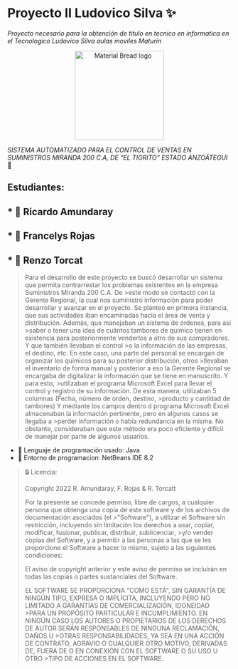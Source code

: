 # Proyecto II Ludovico Silva :sparkles:
_Proyecto necesario para la obtención de titulo en tecnico en informatica en el Tecnologico Ludovico Silva aulas moviles Maturín_


<p align="center">
<img width="200" src="https://i.ibb.co/yym6Vb1/logoludov.png" alt="Material Bread logo">
</p>


_SISTEMA AUTOMATIZADO PARA EL CONTROL DE VENTAS EN SUMINISTROS MIRANDA 200 C.A, DE “EL TIGRITO” ESTADO ANZOÁTEGUI_ :page_facing_up:
## Estudiantes:
  ## * :busts_in_silhouette: Ricardo Amundaray
  ## * :busts_in_silhouette: Francelys Rojas
  ## * :busts_in_silhouette: Renzo Torcat


>Para el desarrollo de este proyecto se buscó desarrollar un sistema que permita contrarrestar los problemas existentes en la empresa Suministros Miranda 200 C.A.  De >este modo se contactó con la Gerente Regional, la cual nos suministró información para poder desarrollar y avanzar en el proyecto. 
>Se planteó en primera instancia, que sus actividades iban encaminadas hacia el área de venta y distribución. Además, que manejaban un sistema de órdenes, para así >saber o tener una idea de cuántos tambores de químico tienen en existencia para posteriormente venderlos a otro de sus compradores. Y que también llevaban el control >o la información de las empresas, el destino, etc.  En este caso, una parte del personal se encargan de organizar los químicos para su posterior distribución, otros >llevaban el inventario de forma manual y posterior a eso la Gerente Regional se encargaba de digitalizar la información que se tiene en manuscrito. Y para esto, >utilizaban el programa Microsoft Excel para llevar el control y registro de su información. De esta manera, utilizaban 5 columnas (Fecha, número de orden, destino, >producto y cantidad de tambores) Y mediante los campos dentro d programa Microsoft Excel almacenaban la información pertinente, pero en algunos casos se llegaba a >perder información o había redundancia en la misma. No obstante, consideraban que este método era poco eficiente y difícil de manejar por parte de algunos usuarios.

* :pushpin: Lenguaje de programación usado: Java
* :pushpin: Entorno de programacion: NetBeans IDE 8.2

>:lock: Licencia:
>
>Copyright 2022 R. Amundaray, F. Rojas & R. Torcatt
>
>Por la presente se concede permiso, libre de cargos, a cualquier persona que obtenga una copia de este software y de los archivos de documentación asociados (el >"Software"), a utilizar el Software sin restricción, incluyendo sin limitación los derechos a usar, copiar, modificar, fusionar, publicar, distribuir, sublicenciar, >y/o vender copias del Software, y a permitir a las personas a las que se les proporcione el Software a hacer lo mismo, sujeto a las siguientes condiciones:
>
>El aviso de copyright anterior y este aviso de permiso se incluirán en todas las copias o partes sustanciales del Software.
>
>EL SOFTWARE SE PROPORCIONA "COMO ESTÁ", SIN GARANTÍA DE NINGÚN TIPO, EXPRESA O IMPLÍCITA, INCLUYENDO PERO NO LIMITADO A GARANTÍAS DE COMERCIALIZACIÓN, IDONEIDAD >PARA UN PROPÓSITO PARTICULAR E INCUMPLIMIENTO. EN NINGÚN CASO LOS AUTORES O PROPIETARIOS DE LOS DERECHOS DE AUTOR SERÁN RESPONSABLES DE NINGUNA RECLAMACIÓN, DAÑOS U >OTRAS RESPONSABILIDADES, YA SEA EN UNA ACCIÓN DE CONTRATO, AGRAVIO O CUALQUIER OTRO MOTIVO, DERIVADAS DE, FUERA DE O EN CONEXIÓN CON EL SOFTWARE O SU USO U OTRO >TIPO DE ACCIONES EN EL SOFTWARE.
